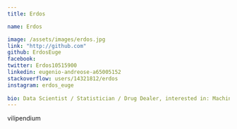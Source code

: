 ```yaml
---
title: Erdos

name: Erdos

image: /assets/images/erdos.jpg
link: "http://github.com"
github: ErdosEuge
facebook: 
twitter: Erdos10515900
linkedin: eugenio-andreose-a65005152
stackoverflow: users/14321812/erdos
instagram: erdos_euge
 
bio: Data Scientist / Statistician / Drug Dealer, interested in: Machine Learning / Artificial Intelligence / Your mom 
---
```


vilipendium
